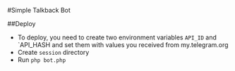 #Simple Talkback Bot


##Deploy

- To deploy, you need to create two environment variables `API_ID` and `API_HASH and set them with values you
 received from my.telegram.org
- Create `session` directory
- Run `php bot.php`



